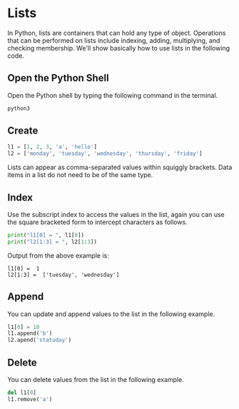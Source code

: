 # Lists

In Python, lists are containers that can hold any type of object. Operations that can be performed on lists include indexing, adding, multiplying, and checking membership.
We'll show basically how to use lists in the following code.

## Open the Python Shell

Open the Python shell by typing the following command in the terminal.

```bash
python3
```

## Create

```python
l1 = [1, 2, 3, 'a', 'hello']
l2 = ['monday', 'tuesday', 'wednesday', 'thursday', 'friday']
```
Lists can appear as comma-separated values within squiggly brackets. Data items in a list do not need to be of the same type.

## Index
Use the subscript index to access the values in the list, again you can use the square bracketed form to intercept characters as follows.

```python   
print("l1[0] = ", l1[0])
print("l2[1:3] = ", l2[1:3])
```
Output from the above example is:

```
l1[0] =  1
l2[1:3] =  ['tuesday', 'wednesday']
```

## Append
You can update and append values to the list in the following example.

```python  
l1[0] = 10
l1.append('b')
l2.apend('statuday')
```

## Delete
You can delete values from the list in the following example.

```python  
del l1[0]
l1.remove('a')
```
